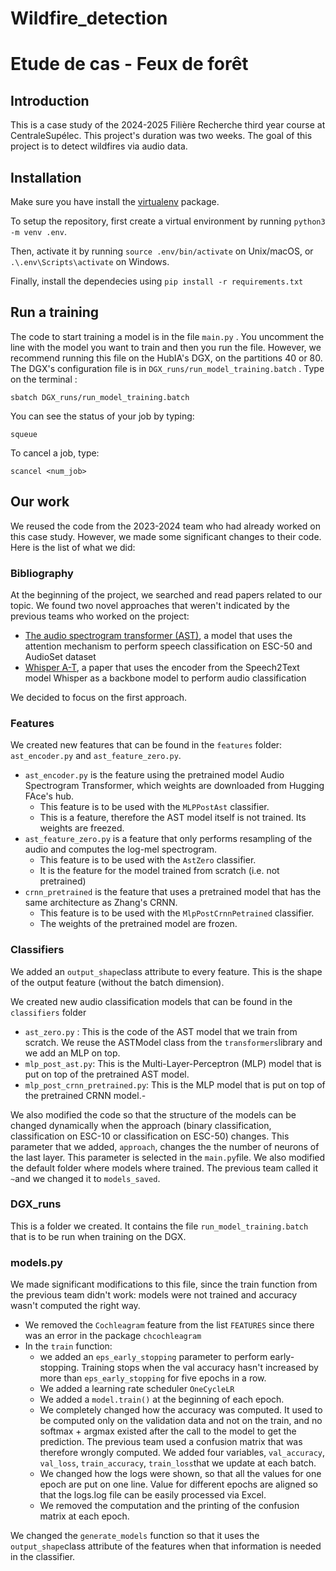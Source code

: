 # Wildfire_detection
# Etude de cas - Feux de forêt

## Introduction

This is a case study of the 2024-2025 Filière Recherche third year course at CentraleSupélec.
This project's duration was two weeks.
The goal of this project is to detect wildfires via audio data.

## Installation

Make sure you have install the [virtualenv](https://packaging.python.org/en/latest/guides/installing-using-pip-and-virtual-environments/) package. 

To setup the repository, first create a virtual environment by running `python3 -m venv .env`.

Then, activate it by running `source .env/bin/activate` on Unix/macOS, or `.\.env\Scripts\activate` on Windows.

Finally, install the dependecies using `pip install -r requirements.txt`

## Run a training

The code to start training a model is in the file `main.py` . You uncomment the line with the model you want to train and then you run the file.
However, we recommend running this file on the HubIA's DGX, on the partitions 40 or 80.
The DGX's configuration file is in `DGX_runs/run_model_training.batch` . 
Type on the terminal : 
```shell
sbatch DGX_runs/run_model_training.batch
```
You can see the status of your job by typing:

```shell
squeue
```

To cancel a job, type:

```shell
scancel <num_job>
```


## Our work

We reused the code from the 2023-2024 team who had already worked on this case study.
However, we made some significant changes to their code. 
Here is the list of what we did:

### Bibliography

At the beginning of the project, we searched and read papers related to our topic.
We found two novel approaches that weren't indicated by the previous teams who worked on the project:
- [The audio spectrogram transformer (AST)](https://arxiv.org/pdf/2104.01778), a model that uses the attention mechanism to perform speech classification on ESC-50 and AudioSet dataset
- [Whisper A-T](https://arxiv.org/pdf/2307.03183), a paper that uses the encoder from the Speech2Text model Whisper as a backbone model to perform audio classification

We decided to focus on the first approach.

###  Features

We created new features  that can be found in the `features` folder: `ast_encoder.py` and `ast_feature_zero.py`.
- `ast_encoder.py` is the feature using the pretrained model Audio Spectrogram Transformer, which weights are downloaded from Hugging FAce's hub. 
  - This feature is to be used with the `MLPPostAst` classifier.
  - This is a feature, therefore the AST model itself is not trained. Its weights are freezed.
- `ast_feature_zero.py` is a feature that only performs resampling of the audio and computes the log-mel spectrogram.
  - This feature is to be used with the `AstZero` classifier. 
  - It is the feature for the model trained from scratch (i.e. not pretrained)
- `crnn_pretrained` is the feature that uses a pretrained model that has the same architecture as Zhang's CRNN. 
  - This feature is to be used with the `MlpPostCrnnPetrained` classifier.
  - The weights of the pretrained model are frozen.

### Classifiers

We added an `output_shape`class attribute to every feature. This is the shape of the output feature (without the batch dimension).


We created new audio classification models that can be found in the `classifiers` folder
- `ast_zero.py` : This is the code of the AST model that we train from scratch. We reuse the ASTModel class from the `transformers`library and we add an MLP on top.
- `mlp_post_ast.py`: This is the Multi-Layer-Perceptron (MLP) model that is put on top of the pretrained AST model.
- `mlp_post_crnn_pretrained.py`: This is the MLP model that is put on top of the pretrained CRNN model.- 

We also modified the code so that the structure of the models can be changed dynamically when the approach (binary classification, classification on ESC-10 or classification on ESC-50) changes.
This parameter that we added, `approach`, changes the the number of neurons of the last layer. This parameter is selected in the `main.py`file.
We also modified the default folder where models where trained. The previous team called it `~`and we changed it to `models_saved`.

### DGX_runs

This is a folder we created. It contains the file `run_model_training.batch` that is to be run when training on the DGX.

### models.py

We made significant modifications to this file, since the train function from the previous team didn't work:  models were not trained and accuracy wasn't computed the right way.

- We removed the `Cochleagram` feature from the list `FEATURES` since there was an error in the package `chcochleagram`
- In the `train` function:
  - we added an `eps_early_stopping` parameter to perform early-stopping. Training stops when the val accuracy hasn't increased by more than `eps_early_stopping` for five epochs in a row.
  - We added a learning rate scheduler `OneCycleLR`
  - We added a `model.train()` at the beginning of each epoch.
  - We completely changed how the accuracy was computed. It used to be computed only on the validation data and not on the train, and no softmax + argmax existed after the call to the model to get the prediction. The previous team used a confusion matrix that was therefore wrongly computed. We added four variables, `val_accuracy`, `val_loss`, `train_accuracy`, `train_loss`that we update at each batch.
  - We changed how the logs were shown, so that all the values for one epoch are put on one line. Value for different epochs are aligned so that the logs.log file can be easily processed via Excel.
  - We removed the computation and the printing of the confusion matrix at each epoch.

We changed the `generate_models` function so that it uses the `output_shape`class attribute of the features when that information is needed in the classifier.



